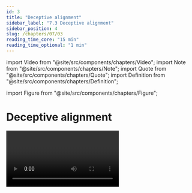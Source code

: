 ```yaml
---
id: 3
title: "Deceptive alignment"
sidebar_label: "7.3 Deceptive alignment"
sidebar_position: 4
slug: /chapters/07/03
reading_time_core: "15 min"
reading_time_optional: "1 min"
---
```

import Video from "@site/src/components/chapters/Video";
import Note from "@site/src/components/chapters/Note";
import Quote from "@site/src/components/chapters/Quote";
import Definition from "@site/src/components/chapters/Definition";

import Figure from "@site/src/components/chapters/Figure";

# Deceptive alignment

<Video type="youtube" videoId="IeWljQw3UgQ" number="2" label="7.2" caption="Optional video explaining deceptive alignment." />

This section focuses on further exploring the concept of mesa-optimizers. There are various different types of mesa-optimizers that can result at the end of the training process. Ajeya Cotra in her post “[Why AI alignment could be hard with modern deep learning](https://www.cold-takes.com/why-ai-alignment-could-be-hard-with-modern-deep-learning/)” provided an intuitive example by exploring three archetypes that an AI might embody. She explains this through the analogy of a young child (humanity) who has inherited a company to run and has a choice of the following three types of candidates (AIs) to hire to run the inherited company:

1. **Saints** are those who genuinely just want to help manage your estate well and look out for your long-term interests.

2. **Sycophants** want to do whatever it takes to make you short-term happy or satisfy the letter of your instructions regardless of long-term consequences. They want to see the child be happy even if it means lying. Sycophants would provide false facts about the world to convince the child that things are going well, but they don't have some long-term ulterior motives. Sycophants are an example of deception/dishonesty but they are not deceptively aligned.

3. **Schemers** have their own agendas and want to get access to the company and all its wealth and power so they can use it however they want. These are examples of deceptive alignment. Schemers have some ulterior motive (mesa-objective) that they want to accomplish.

During training, Sycophants and Schemers are behaviorally indistinguishable from Saints. Once a schemer is deployed or is otherwise safe from modification, it can "defect" and begin to pursue its true objective. Risks from learned optimization uses a slightly different vocabulary to convey the same concept. Following are the behaviorally indistinguishable types of mesa-optimizers that might be seen at the end of the training process:

**Internally aligned mesa-optimizer:** These AIs want exactly the same things as humans, because they have the same values and exactly the same way of thinking about the world.

<Definition term="Internally aligned (mesa-optimizer)" source="([Hubinger et al., 2019](https://intelligence.org/learned-optimization/))" number="11" label="7.11">

An internally aligned mesa-optimizer is a robustly aligned mesa-optimizer that has internalized the base objective in its mesa-objective.

</Definition>

**Corrigibly aligned mesa-optimizer:** These AIs don’t have an exact copy of human values, but they do have instead a desire to really understand human values. They then take action based on this understanding.

<Definition term="Corrigibly aligned (mesa-optimizer)" source="([Hubinger et al., 2019](https://intelligence.org/learned-optimization/))" number="12" label="7.12">

A corrigibly aligned mesa-optimizer is a robustly aligned mesa-optimizer that has a mesa-objective that “points to” its epistemic model of the base objective.

</Definition>

**Deceptively aligned mesa-optimizer:** These AIs have their own desires independent of human values. But they also don't want to be shut off, or their values get trained away. So they act aligned until such fears are not relevant.

<Definition term="Deceptively aligned (mesa-optimizer)" source="([Hubinger et al., 2019](https://intelligence.org/learned-optimization/))" number="13" label="7.13">

A deceptively aligned mesa-optimizer is a pseudo aligned mesa-optimizer that has enough information about the base objective to seem more fit from the perspective of the base optimizer than it actually is.

</Definition>

To understand deceptive alignment slightly more formally, imagine that an RL agent is trying to optimize for mesa-objective/reward ($R$) instead of the base objective ($R_0$). Assume that this agent eventually develops some understanding of the training process. During training, the myopic strategy would be to just greedily choose the maximizing action for R immediately. However, since the model has an understanding of gradient descent it ‘knows’ that its parameters will get changed to focus on some other reward function ($R_0$). Therefore the optimal course is to choose the action that instead maximizes $R_0$ to avoid parameter updates. As long as $R_0$ is being maximized during training, there is no reason to update or look for a ‘truly internally aligned model’. After training concludes, the agent is free to choose actions that maximize R as many times as it likes without the risk of being modified, resulting in an overall greater reward. Such type of behavior, where a deceptively aligned mesa-optimizer might purposefully act in ways that cause gradient descent to update (or not) it in some specific way is called gradient hacking.

<Definition term="Gradient Hacking" source="([Hubinger, 2019](https://www.alignmentforum.org/posts/uXH4r6MmKPedk8rMA/gradient-hacking))" number="14" label="7.14">

The phenomenon wherein a deceptively aligned mesa-optimizer might be able to purposefully act in ways which cause gradient descent to update it in a particular way.

</Definition>

## Prerequisites {#01}

Risks From Learned Optimization lists three prerequisites for an AI to become deceptively aligned. These conditions must be fulfilled during the training phase for an AI to develop internal goals, as well as the ability and desire to deceive the training process:

**Situational awareness.** The model must have a good enough understanding of the world to understand what humans “really want” and how it is different from what the AI wants (i.e. an understanding of the base objective). This is because in order to be successfully deceptive, the model still has to give the humans what they want during training. Additionally, it needs an understanding of the fact that it is part of a training process and some understanding of the technical details of how stochastic gradient descent (SGD) works. As an example, an agent tasked with forecasting stock performance in the tech sector might be given data about the entire world, including current AI technology in order to improve its performance. This information might also allow it to learn about its own situation.

**Long-term planning.** A model might be explicitly encouraged during training to acquire long-term planning capabilities to optimize its base objective. This might be, for example, because it was trained to take action in an environment where actions can have permanent consequences, or because of reasoning abilities. The possibility of permanently altering its environment means that the model has to consider the implications of its actions across longer time periods and training update cycles. Once it gains significant capabilities in long-term planning, it can use this ability to optimize for its own mesa-objective. How could a model tell if it is training or deployment? One easy way is by finding data that is extremely unlikely to exist in training. As a concrete example, it could find factors for cryptographic systems. Factoring basically means breaking down a composite number into its prime components. For example, factoring the number 15 would result in the prime numbers 3 and 5, because $3 \times 5 = 15$. This process is central to a lot of fields, especially cryptography, because the security of many cryptographic systems relies on the difficulty of factoring large numbers. In systems like RSA 2048, the security of encryption is based on the difficulty of factoring large composite numbers. Factoring RSA 2048 is infeasible with available technology, so the AI would not encounter this factorization during training. However, once deployed, it might eventually encounter a situation where RSA 2048 has been factored, signaling to the AI that it is now in the deployment phase. This could potentially trigger the AI to change its behavior based on the knowledge that it is no longer being monitored or constrained by training oversight mechanisms.

**Expectation of distribution shift.** The model must expect that at some point in the future, the threat of objective modification will go away. This means that the model thinks that training either has to end at some point, or that the trainer (SGD) does not need to update the behavior of the model because it is already performing well enough on the given task.

There are some dynamics of the gradient descent training process that might make the emergence of prerequisites like situational awareness and long term planning more or less likely. The next couple of sections explain machine learning training dynamics like inductive biases and path dependence. The subsequent section then uses this understanding to make an argument for the likelihood of deceptive alignment.

## Inductive Priors {#02}

<Definition term="Inductive bias" source="" number="15" label="7.15">

Inductive biases represent the constraints and influence how and what ML models learn.

</Definition>

An inductive prior represents the initial state before any evidence has been observed. Here are some examples:

- **Complexity Bias:** It might be the case that the ML process prefers simpler models over more complex ones. The intuition behind this is Occam's razor, which suggests that the simplest explanation (or in this case, model) is often the “correct” one.

- **Smoothness Bias:** It could also be possible that smoother target functions are easier to find in search space than those that are erratic. In other words, small changes in the input should not produce large changes in the output.

- **Speed Bias:** Similarly, it could be the case that functions that can be computed quickly are more desirable.

There are many more inductive biases that the current machine learning process might have. The above are only a couple of examples. So depending on the inductive bias, gradient descent might just always simply find either the simplest, fastest, or smoothest model that fits the data. Which means that given the same dataset, all paths converge on essentially the same generalization.

Both inductive biases and path dependence can significantly influence the learning process and the final outcome of a machine learning model. A model's inductive priors can set it on a certain 'path', and then path dependence can further shape how the model learns and adapts as it travels down that path.

## Path Dependence {#03}

<Definition term="Path dependence" source="" number="16" label="7.16">

Path dependence refers to the update path that gradient descent follows through parameter space.

</Definition>

<Video type="youtube" videoId="NrO20Jb-hy0" number="3" label="7.3" caption="Optional video explaining loss landscapes." />

Path dependence studies the effects of changes in the training procedure on the path that gradient descent follows while searching for the optimal learned algorithm. This includes things like the sequence of training data, the order of training, etc…

**High path dependence** means that significantly different learned models emerge at the end of the training process. **Low path dependence** means that similar learned models emerge across multiple training runs with the same model on the same data.

This means that not only the emergence of mesa-optimizers but also overall levels of alignment could be sensitive to changes in the training procedure, which could make it harder to implement and enforce exact training procedures across different labs.

<Figure src="./img/vNi_Image_15.png" alt="Enter image alt description" number="15" label="7.15" caption="Image example of loss landscapes. This is the loss surface of ResNet-110-noshort and DenseNet for CIFAR-10. The paths taken through these different loss landscapes will be different. ([Li et al., 2017](https://arxiv.org/abs/1712.09913))" />

**High path dependence.** If gradient descent is highly path-dependent, then that would mean that different training runs can converge to very different models. This essentially means that the learned algorithm is very sensitive to the particular parameter update path that is taken through model space. To understand the types of expected learned algorithms, the path itself must also be understood. There is some empirical evidence to suggest that many ML models might have high path dependence. Research showed that different versions of the fine-tuned BERT models resulted in differing generalizations on downstream tasks, even with the same training data. This sort of path dependence is especially prevalent in RL models, where an identical setup can be run multiple times, sometimes getting good performance and sometimes terrible performance ([McCoy et al., 2020](https://arxiv.org/abs/1911.02969)).

**Low path dependence.** In this type of process, similar training processes converge to essentially the same simple solution, regardless of early training dynamics. In this case, inductive priors play a much larger role in what type of algorithm you might end up with. Ajeya Cotra provided a simple example of low path dependence. An AI model was trained to be a shape detector. She defined a “thneeb” as one of the two shapes shown in the image below. Multiple models are trained to distinguish between two distinct types of shapes. ([Cotra, 2021](https://www.cold-takes.com/why-ai-alignment-could-be-hard-with-modern-deep-learning/))

<Figure src="./img/J3m_Image_16.png" alt="Enter image alt description" number="16" label="7.16" caption="This shape is called a “Thneeb”. It is a word defined only for the sake of the experiment. If we ask you which one of the images on the right is a thneeb? You would probably say the left because you took the shape path, but neural networks often answer that the shape on the right is a thneeb, showing they prefer color path ([Cotra, 2021](https://www.cold-takes.com/why-ai-alignment-could-be-hard-with-modern-deep-learning/))." />

However, in addition to the shapes in each cluster being similar, one shape was always blue, and the other was always red. During training, the model performed well at recognizing the shapes. During testing, the colors were swapped and it turned out that the model was only looking at the colors and not considering the shapes. On running the training process multiple times with random initialization points, it might be expected that at least one of the times the ML model generalizes to look for shapes instead of looking for colors. Some research has found that neural networks (or gradient descent) are naturally biased towards colors over shapes when given the choice ([Geirhos et al., 2022](https://arxiv.org/abs/1811.12231)). We need to examine many more examples of such propensity to get a true understanding of neural network biases, what causes it and how we might be able to affect it.

Overall, there is no consensus on whether advanced machine learning models have high or low path dependence since there is evidence for both. The next section explores the likelihood of deceptively aligned mesa-optimizers emerging in both low and high-path dependent training scenarios.

<!--

Deception =/= Deceptive Alignment

[https://www.lesswrong.com/posts/a392MCzsGXAZP5KaS/deceptive-ai-deceptively-aligned-ai](null)

-->

## Likelihood {#04}

Since the objective is to analyze the emergence of deceptive alignment, this section assumes the emergence of a mesa-optimizer during training. The focus is more on “which type” of mesa-optimizer (aligned, corrigible, or deceptive) is most likely to be found using current ML training methods ([Hubinger, 2022](https://www.alignmentforum.org/posts/A9NxPTwbw6r6Awuwt/how-likely-is-deceptive-alignment)).

A couple of further assumptions: First, there is a relatively complex base objective such as human values. Second, training environments are diverse enough with enough situations to get the models to robustly understand what humans want.

During training, ML models always start with a seemingly random proxy objective. To improve performance Gradient descent can do two things:

- **Better Proxies:** The model can improve its understanding of the objective

- **Better World Models:** The model can improve its ability to act on its existing understanding of the objective

**High Path Dependence Scenario.** If gradient descent is highly path-dependent, then depending on the path followed either the world model or the proxy could be perfected first. Which indicates that there could be the following different types of scenarios:

1. If the proxy objective is perfected to match the base objective before the world model is perfected, then the model is internally aligned.

2. If the world model is perfected before the proxy objective, then the world model is also perfect enough to simulate gradient descent. Since the world model is perfect the base objective also exists within the world model. In which case, one of two things can happen:

1. The mesa-optimizer ‘throws out’ the proxy objective and replaces it with a pointer to gradient descent’s base objective.

2. The mesa-optimizer just makes the current proxy objective a long-term goal (crystallizes it), which means that the mesa-optimizer is now free to maximize the base objective.

In all three of these cases, at the end of training gradient descent returns a model that optimizes the base objective. All three are functionally indistinguishable.

**Low Path Dependence Scenarios.** If training has low path dependence then the inductive priors come into play. The simplicity inductive bias is an analysis of the algorithm's Kolmogorov complexity. In all three - internally, corrigibly, and deceptively aligned types of models the world model is exactly the same. The main difference between the models is the mesa objective, i.e. the complexity of the objective given to the model to learn and optimize. The simplest internally aligned mesa-objective is the base objective. So for internal alignment, the complexity class is the full complexity of the base objective. The simplest corrigibly aligned mesa-objective is a specification for how to point to the base objective. The simplest deceptively aligned mesa-objective is literally any long-term objective. So as far as deceptively aligned AI is concerned, the most complexity cost paid is just the simplest long-term objective that gradient descent can find. In other words, the deceptively aligned one has the lowest complexity cost out of the three alignment scenarios, assuming a relatively complex training objective. All of the other model classes scale with the complexity of the training objective, whereas the complexity of the deceptively aligned model is essentially fixed. Therefore the more complex the base objective (e.g. human values) the more deceptive alignment wins in the complexity race. Overall, the analysis results in the conclusion that the number of internally aligned AIs is less than the number of corrigibly aligned AIs which is less than the number of deceptively aligned AIs ([Hubinger, 2022](https://www.alignmentforum.org/posts/A9NxPTwbw6r6Awuwt/how-likely-is-deceptive-alignment)):

(internally aligned AIs) < #(corrigibly aligned AIs) < #(deceptively aligned AIs)
Random sampling from a distribution of learned optimizers means there are more ways to get a deceptively aligned AI than the other two.

The speed inductive bias thankfully falls in favor of corrigibly and internally aligned models. The deceptively aligned model has to perform extra steps of ‘thinking’. For example, it has to realize that caring about the mesa-objective in the long term means that it should optimize the training objective temporarily to get a higher reward on your internal objective eventually. The internal and corrigibly aligned models however don’t have to do this extra thinking and can just directly optimize what they care for which is the base objective. So in terms of time taken for each model class to output the correct answer ([Hubinger, 2022](https://www.alignmentforum.org/posts/A9NxPTwbw6r6Awuwt/how-likely-is-deceptive-alignment)):

t(internally aligned) ~= t(corrigibly aligned) < t(deceptively aligned)